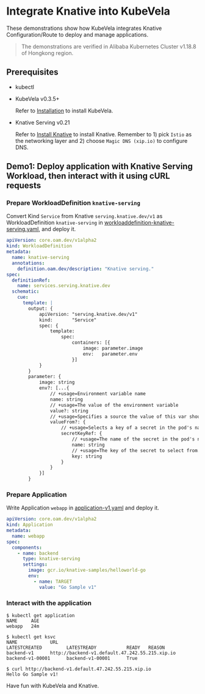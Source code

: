 # Integrate Knative into KubeVela

These demonstrations show how KubeVela integrates Knative Configuration/Route to deploy and manage applications.

> The demonstrations are verified in Alibaba Kubernetes Cluster v1.18.8 of Hongkong region.

## Prerequisites
- kubectl
  
- KubeVela v0.3.5+
  
  Refer to [Installation](https://kubevela.io/#/en/install?id=install-kubevela) to install KubeVela.
  
- Knative Serving v0.21
  
  Refer to [Install Knative](https://knative.dev/docs/install/any-kubernetes-cluster/) to install Knative. Remember to 1) pick 
`Istio` as the networking layer and 2) choose `Magic DNS (xip.io)` to configure DNS.
  

## Demo1: Deploy application with Knative Serving Workload, then interact with it using cURL requests

### Prepare WorkloadDefinition `knative-serving`

Convert Kind `Service` from Knative `serving.knative.dev/v1` as WorkloadDefinition `knative-serving` in [workloaddefinition-knative-serving.yaml](./workloaddefinition-knative-serving.yaml),
and deploy it.

```yaml
apiVersion: core.oam.dev/v1alpha2
kind: WorkloadDefinition
metadata:
  name: knative-serving
  annotations:
    definition.oam.dev/description: "Knative serving."
spec:
  definitionRef:
    name: services.serving.knative.dev
  schematic:
    cue:
      template: |
        output: {
        	apiVersion: "serving.knative.dev/v1"
        	kind:       "Service"
        	spec: {
        		template:
        			spec:
        				containers: [{
        					image: parameter.image
        					env:   parameter.env
        				}]
        	}
        }
        parameter: {
        	image: string
        	env?: [...{
        		// +usage=Environment variable name
        		name: string
        		// +usage=The value of the environment variable
        		value?: string
        		// +usage=Specifies a source the value of this var should come from
        		valueFrom?: {
        			// +usage=Selects a key of a secret in the pod's namespace
        			secretKeyRef: {
        				// +usage=The name of the secret in the pod's namespace to select from
        				name: string
        				// +usage=The key of the secret to select from. Must be a valid secret key
        				key: string
        			}
        		}
        	}]
        }
```

### Prepare Application

Write Application `webapp` in [application-v1.yaml](./application-v1.yaml) and deploy it.

```yaml
apiVersion: core.oam.dev/v1alpha2
kind: Application
metadata:
  name: webapp
spec:
  components:
    - name: backend
      type: knative-serving
      settings:
        image: gcr.io/knative-samples/helloworld-go
        env:
          - name: TARGET
            value: "Go Sample v1"
```


### Interact with the application

```shell
$ kubectl get application
NAME     AGE
webapp   24m

$ kubectl get ksvc
NAME            URL                                                 LATESTCREATED         LATESTREADY           READY   REASON
backend-v1      http://backend-v1.default.47.242.55.215.xip.io      backend-v1-00001      backend-v1-00001      True

$ curl http://backend-v1.default.47.242.55.215.xip.io
Hello Go Sample v1!
```


Have fun with KubeVela and Knative.

